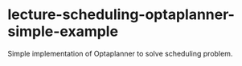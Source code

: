 # lecture-scheduling-optaplanner-simple-example
Simple implementation of Optaplanner to solve scheduling problem.
